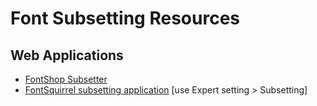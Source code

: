 # Font Subsetting Resources

## Web Applications

- [FontShop Subsetter](http://www.subsetter.com/)
- [FontSquirrel subsetting application](http://www.fontsquirrel.com/tools/webfont-generator) [use Expert setting > Subsetting]
